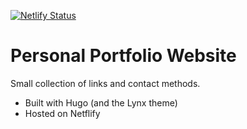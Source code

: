 [![Netlify Status](https://api.netlify.com/api/v1/badges/cf5e7267-03d0-45e4-bc86-d70a66e6fd43/deploy-status)](https://app.netlify.com/sites/luminous-mochi-ac1326/deploys)

# Personal Portfolio Website

Small collection of links and contact methods.

- Built with Hugo (and the Lynx theme)
- Hosted on Netflify

